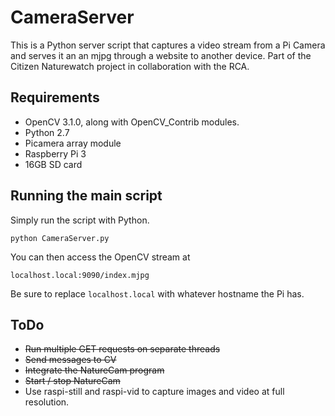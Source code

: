 # CameraServer

This is a Python server script that captures a video stream from a Pi Camera and serves it an an mjpg through a website to another device. Part of the Citizen Naturewatch project in collaboration with the RCA.

## Requirements

- OpenCV 3.1.0, along with OpenCV_Contrib modules. 
- Python 2.7
- Picamera array module
- Raspberry Pi 3
- 16GB SD card

## Running the main script

Simply run the script with Python. 

	python CameraServer.py
	
You can then access the OpenCV stream at

	localhost.local:9090/index.mjpg
	
Be sure to replace `localhost.local` with whatever hostname the Pi has.

## ToDo

- ~~Run multiple GET requests on separate threads~~
- ~~Send messages to CV~~
- ~~Integrate the NatureCam program~~
- ~~Start / stop NatureCam~~
- Use raspi-still and raspi-vid to capture images and video at full resolution.